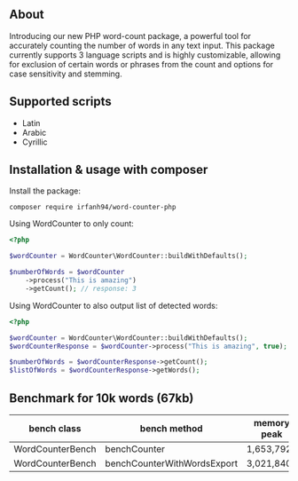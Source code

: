 ## About
Introducing our new PHP word-count package, a powerful tool for accurately counting the number of words in any text input. This package currently supports 3 language scripts and is highly customizable, allowing for exclusion of certain words or phrases from the count and options for case sensitivity and stemming.

## Supported scripts
 - Latin
 - Arabic
 - Cyrillic


## Installation & usage with composer

Install the package:
```
composer require irfanh94/word-counter-php
```

Using WordCounter to only count:

```php
<?php

$wordCounter = WordCounter\WordCounter::buildWithDefaults();

$numberOfWords = $wordCounter
    ->process("This is amazing")
    ->getCount(); // response: 3
```

Using WordCounter to also output list of detected words:

```php
<?php

$wordCounter = WordCounter\WordCounter::buildWithDefaults();
$wordCounterResponse = $wordCounter->process("This is amazing", true);

$numberOfWords = $wordCounterResponse->getCount();
$listOfWords = $wordCounterResponse->getWords();
```

## Benchmark for 10k words (67kb)
| bench class      | bench method                | memory peak | average time |
|------------------|-----------------------------|-------------|--------------|
| WordCounterBench | benchCounter                | 1,653,792b  | 15,787.200μs |
| WordCounterBench | benchCounterWithWordsExport | 3,021,840b  | 16,966.440μs |